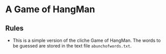 # A Game of HangMan
## Rules
- This is a simple version of the cliche Game of HangMan. The words to be guessed are stored in the text file `abunchofwords.txt`.

